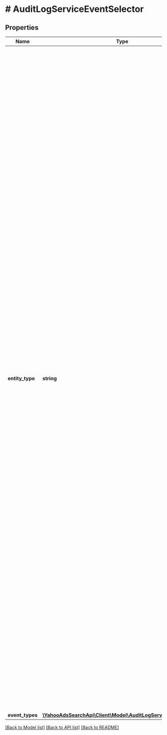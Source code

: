 # # AuditLogServiceEventSelector

## Properties

Name | Type | Description | Notes
------------ | ------------- | ------------- | -------------
**entity_type** | **string** | &lt;ja&gt;AuditLogServiceEntityTypeオブジェクトは、操作履歴に出力するエンティティの種類を表します。&lt;/ja&gt;&lt;br&gt;&lt;en&gt;AuditLogServiceEntityType object describes the type of entities to be output on the data of operation history.&lt;/en&gt;&lt;hr&gt; * &#x60;CAMPAIGN&#x60; - &lt;ja&gt;キャンペーンです。&lt;/ja&gt;&lt;br&gt;&lt;en&gt;Campaign.&lt;/en&gt;&lt;br&gt; * &#x60;NEGATIVE_CAMPAIGN_CRITERION&#x60; - &lt;ja&gt;対象外キーワードです（キャンペーン）。&lt;/ja&gt;&lt;br&gt;&lt;en&gt;Negative keywords (for campaign)&lt;/en&gt;&lt;br&gt; * &#x60;CAMPAIGN_CRITERION&#x60; - &lt;ja&gt;キャンペーンのターゲティング設定です。&lt;/ja&gt;&lt;br&gt;&lt;en&gt;Targeting setting on campaign.&lt;/en&gt;&lt;br&gt; * &#x60;AD_GROUP&#x60; - &lt;ja&gt;広告グループです。&lt;/ja&gt;&lt;br&gt;&lt;en&gt;Ad group.&lt;/en&gt;&lt;br&gt; * &#x60;AD_GROUP_BID_MULTIPLIER&#x60; - &lt;ja&gt;広告グループ入札価格調整率です。&lt;/ja&gt;&lt;br&gt;&lt;en&gt;Bid adjustment for ad group.&lt;/en&gt;&lt;br&gt; * &#x60;BIDDABLE_AD_GROUP_CRITERION&#x60; - &lt;ja&gt;入札キーワードです。&lt;/ja&gt;&lt;br&gt;&lt;en&gt;Bidding keyword.&lt;/en&gt;&lt;br&gt; * &#x60;NEGATIVE_AD_GROUP_CRITERION&#x60; - &lt;ja&gt;対象外キーワードです（広告グループ）。&lt;/ja&gt;&lt;br&gt;&lt;en&gt;Negative keywords (for ad group)&lt;/en&gt;&lt;br&gt; * &#x60;AD&#x60; - &lt;ja&gt;広告です。&lt;/ja&gt;&lt;br&gt;&lt;en&gt;Ad.&lt;/en&gt;&lt;br&gt; * &#x60;FEED&#x60; - &lt;ja&gt;Feedフォルダーです。&lt;/ja&gt;&lt;br&gt;&lt;en&gt;Feed folder.&lt;/en&gt;&lt;br&gt; * &#x60;FEED_ITEM&#x60; - &lt;ja&gt;広告表示オプションです。&lt;/ja&gt;&lt;br&gt;&lt;en&gt;Ad display options.&lt;/en&gt;&lt;br&gt; * &#x60;CAMPAIGN_FEED&#x60; - &lt;ja&gt;広告表示オプションです（キャンペーン）。&lt;/ja&gt;&lt;br&gt;&lt;en&gt;Ad display options for campaign.&lt;/en&gt;&lt;br&gt; * &#x60;AD_GROUP_FEED&#x60; - &lt;ja&gt;広告表示オプションです（広告グループ）。&lt;/ja&gt;&lt;br&gt;&lt;en&gt;Ad display options for ad group.&lt;/en&gt;&lt;br&gt; * &#x60;SS_IO&#x60; - &lt;ja&gt;アカウントです。&lt;/ja&gt;&lt;br&gt;&lt;en&gt;Account.&lt;/en&gt;&lt;br&gt; * &#x60;SS_CONVERSION&#x60; - &lt;ja&gt;コンバージョントラッカー（コンバージョン測定）です。&lt;/ja&gt;&lt;br&gt;&lt;en&gt;Conversion tracker for conversion tracking.&lt;/en&gt;&lt;br&gt; * &#x60;BIDDING_STRATEGY&#x60; - &lt;ja&gt;自動入札設定です。&lt;/ja&gt;&lt;br&gt;&lt;en&gt;Auto bidding setting.&lt;/en&gt;&lt;br&gt; * &#x60;NEGATIVE_CAMPAIGN_USER_LIST&#x60; - &lt;ja&gt;対象外ターゲットリストです（キャンペーン）。&lt;/ja&gt;&lt;br&gt;&lt;en&gt;Exclude target list for campaign.&lt;/en&gt;&lt;br&gt; * &#x60;NEGATIVE_AD_GROUP_USER_LIST&#x60; - &lt;ja&gt;対象外ターゲットリストです（広告グループ）。&lt;/ja&gt;&lt;br&gt;&lt;en&gt;Exclude target list for ad group.&lt;/en&gt;&lt;br&gt; * &#x60;AD_GROUP_USER_LIST&#x60; - &lt;ja&gt;ターゲットリストです（広告グループ）。&lt;/ja&gt;&lt;br&gt;&lt;en&gt;Target list for ad group.&lt;/en&gt;&lt;br&gt; * &#x60;TARGET_LIST&#x60; - &lt;ja&gt;サイトリターゲテイングのターゲットリストです。&lt;/ja&gt;&lt;br&gt;&lt;en&gt;Target list of Site Retargeting.&lt;/en&gt;&lt;br&gt; * &#x60;SHARED_SET&#x60; - &lt;ja&gt;共有リストです。&lt;/ja&gt;&lt;br&gt;&lt;en&gt;Shared list.&lt;/en&gt;&lt;br&gt; * &#x60;SHARED_CRITERION&#x60; - &lt;ja&gt;共有キーワードです。&lt;/ja&gt;&lt;br&gt;&lt;en&gt;Shared keywords.&lt;/en&gt;&lt;br&gt; * &#x60;CAMPAIGN_SHARED_SET&#x60; - &lt;ja&gt;キャンペーン共有リストです。&lt;/ja&gt;&lt;br&gt;&lt;en&gt;Shared list for campaign.&lt;/en&gt;&lt;br&gt; * &#x60;AD_CUSTOMIZER&#x60; - &lt;ja&gt;アドカスタマイザーです。&lt;/ja&gt;&lt;br&gt;&lt;en&gt;Ad customizer.&lt;/en&gt;&lt;br&gt; * &#x60;EXCLUDE_AD_CUSTOMIZER&#x60; - &lt;ja&gt;アドカスタマイザーを除くすべての履歴です。&lt;/ja&gt;&lt;br&gt;&lt;en&gt;All operation history excepting ad customizer.&lt;/en&gt;&lt;br&gt; * &#x60;ALL&#x60; - &lt;ja&gt;すべての履歴です。&lt;/ja&gt;&lt;br&gt;&lt;en&gt;All operation history.&lt;/en&gt;&lt;br&gt; * &#x60;UNKNOWN&#x60; - 未知の値です。&lt;br&gt;Unknown Value | [optional] 
**event_types** | [**\YahooAdsSearchApi\Client\Model\AuditLogServiceEventTypes[]**](AuditLogServiceEventTypes.md) |  | [optional] 

[[Back to Model list]](../../README.md#documentation-for-models) [[Back to API list]](../../README.md#documentation-for-api-endpoints) [[Back to README]](../../README.md)


